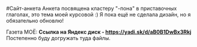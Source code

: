 #Сайт-анкета
Анкета посвящена кластеру "-пона" в приставочных глаголах, это тема моей курсовой :)
Я пока ещё не сделала дизайн, но я обязательно обновлю!


Газета МОЁ:
<b> Ссылка на Яндекс диск - https://yadi.sk/d/aB0B1DwBx3Rkj </b>
Постепенно буду догружать туда файлы. <br>

